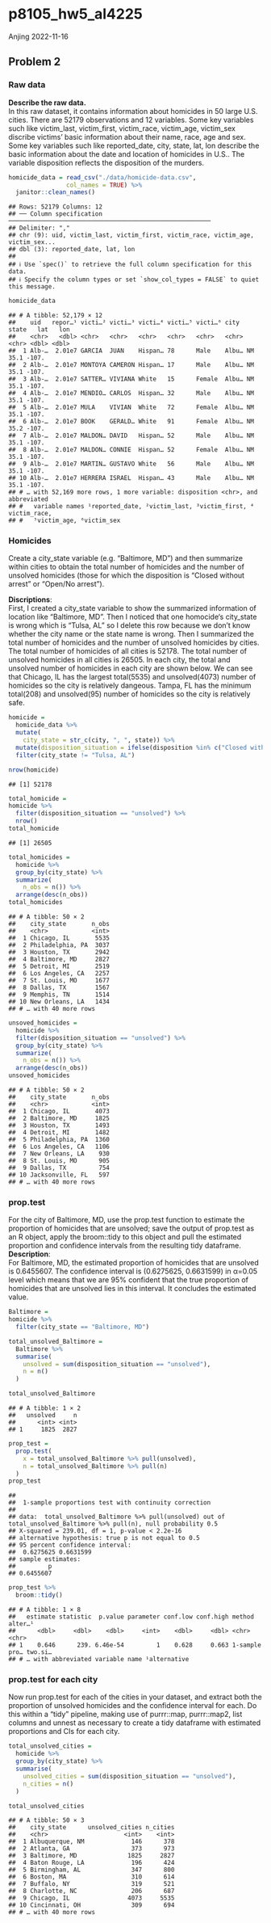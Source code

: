 p8105_hw5_al4225
================
Anjing
2022-11-16

## Problem 2

### Raw data

**Describe the raw data.**  
In this raw dataset, it contains information about homicides in 50 large
U.S. cities. There are 52179 observations and 12 variables. Some key
variables such like victim_last, victim_first, victim_race, victim_age,
victim_sex discribe victims’ basic information about their name, race,
age and sex. Some key variables such like reported_date, city, state,
lat, lon describe the basic information about the date and location of
homicides in U.S.. The variable disposition reflects the disposition of
the murders.

``` r
homicide_data = read_csv("./data/homicide-data.csv",
                col_names = TRUE) %>%
  janitor::clean_names() 
```

    ## Rows: 52179 Columns: 12
    ## ── Column specification ────────────────────────────────────────────────────────
    ## Delimiter: ","
    ## chr (9): uid, victim_last, victim_first, victim_race, victim_age, victim_sex...
    ## dbl (3): reported_date, lat, lon
    ## 
    ## ℹ Use `spec()` to retrieve the full column specification for this data.
    ## ℹ Specify the column types or set `show_col_types = FALSE` to quiet this message.

``` r
homicide_data
```

    ## # A tibble: 52,179 × 12
    ##    uid   repor…¹ victi…² victi…³ victi…⁴ victi…⁵ victi…⁶ city  state   lat   lon
    ##    <chr>   <dbl> <chr>   <chr>   <chr>   <chr>   <chr>   <chr> <chr> <dbl> <dbl>
    ##  1 Alb-…  2.01e7 GARCIA  JUAN    Hispan… 78      Male    Albu… NM     35.1 -107.
    ##  2 Alb-…  2.01e7 MONTOYA CAMERON Hispan… 17      Male    Albu… NM     35.1 -107.
    ##  3 Alb-…  2.01e7 SATTER… VIVIANA White   15      Female  Albu… NM     35.1 -107.
    ##  4 Alb-…  2.01e7 MENDIO… CARLOS  Hispan… 32      Male    Albu… NM     35.1 -107.
    ##  5 Alb-…  2.01e7 MULA    VIVIAN  White   72      Female  Albu… NM     35.1 -107.
    ##  6 Alb-…  2.01e7 BOOK    GERALD… White   91      Female  Albu… NM     35.2 -107.
    ##  7 Alb-…  2.01e7 MALDON… DAVID   Hispan… 52      Male    Albu… NM     35.1 -107.
    ##  8 Alb-…  2.01e7 MALDON… CONNIE  Hispan… 52      Female  Albu… NM     35.1 -107.
    ##  9 Alb-…  2.01e7 MARTIN… GUSTAVO White   56      Male    Albu… NM     35.1 -107.
    ## 10 Alb-…  2.01e7 HERRERA ISRAEL  Hispan… 43      Male    Albu… NM     35.1 -107.
    ## # … with 52,169 more rows, 1 more variable: disposition <chr>, and abbreviated
    ## #   variable names ¹​reported_date, ²​victim_last, ³​victim_first, ⁴​victim_race,
    ## #   ⁵​victim_age, ⁶​victim_sex

### Homicides

Create a city_state variable (e.g. “Baltimore, MD”) and then summarize
within cities to obtain the total number of homicides and the number of
unsolved homicides (those for which the disposition is “Closed without
arrest” or “Open/No arrest”).

**Discriptions**:  
First, I created a city_state variable to show the summarized
information of location like “Baltimore, MD”. Then I noticed that one
homocide‘s city_state is wrong which is “Tulsa, AL” so I delete this row
because we don’t know whether the city name or the state name is wrong.
Then I summarized the total number of homicides and the number of
unsolved homicides by cities.  
The total number of homicides of all cities is 52178. The total number
of unsolved homicides in all cities is 26505. In each city, the total
and unsolved number of homicides in each city are shown below. We can
see that Chicago, IL has the largest total(5535) and unsolved(4073)
number of homicides so the city is relatively dangeous. Tampa, FL has
the minimum total(208) and unsolved(95) number of homicides so the city
is relatively safe.

``` r
homicide = 
  homicide_data %>%
  mutate(
    city_state = str_c(city, ", ", state)) %>%
  mutate(disposition_situation = ifelse(disposition %in% c("Closed without arrest", "Open/No arrest"), "unsolved", "solved")) %>%
  filter(city_state != "Tulsa, AL")

nrow(homicide)
```

    ## [1] 52178

``` r
total_homicide = 
homicide %>%
  filter(disposition_situation == "unsolved") %>%
  nrow()
total_homicide
```

    ## [1] 26505

``` r
total_homicides =
  homicide %>%
  group_by(city_state) %>%  
  summarize(
    n_obs = n()) %>%
  arrange(desc(n_obs))
total_homicides
```

    ## # A tibble: 50 × 2
    ##    city_state       n_obs
    ##    <chr>            <int>
    ##  1 Chicago, IL       5535
    ##  2 Philadelphia, PA  3037
    ##  3 Houston, TX       2942
    ##  4 Baltimore, MD     2827
    ##  5 Detroit, MI       2519
    ##  6 Los Angeles, CA   2257
    ##  7 St. Louis, MO     1677
    ##  8 Dallas, TX        1567
    ##  9 Memphis, TN       1514
    ## 10 New Orleans, LA   1434
    ## # … with 40 more rows

``` r
unsoved_homicides = 
  homicide %>%
  filter(disposition_situation == "unsolved") %>%
  group_by(city_state) %>%  
  summarize(
    n_obs = n()) %>%
  arrange(desc(n_obs))
unsoved_homicides
```

    ## # A tibble: 50 × 2
    ##    city_state       n_obs
    ##    <chr>            <int>
    ##  1 Chicago, IL       4073
    ##  2 Baltimore, MD     1825
    ##  3 Houston, TX       1493
    ##  4 Detroit, MI       1482
    ##  5 Philadelphia, PA  1360
    ##  6 Los Angeles, CA   1106
    ##  7 New Orleans, LA    930
    ##  8 St. Louis, MO      905
    ##  9 Dallas, TX         754
    ## 10 Jacksonville, FL   597
    ## # … with 40 more rows

### prop.test

For the city of Baltimore, MD, use the prop.test function to estimate
the proportion of homicides that are unsolved; save the output of
prop.test as an R object, apply the broom::tidy to this object and pull
the estimated proportion and confidence intervals from the resulting
tidy dataframe.  
**Description**:  
For Baltimore, MD, the estimated proportion of homicides that are
unsolved is 0.6455607. The confidence interval is (0.6275625, 0.6631599)
in α=0.05 level which means that we are 95% confident that the true
proportion of homicides that are unsolved lies in this interval. It
concludes the estimated value.

``` r
Baltimore = 
homicide %>%
  filter(city_state == "Baltimore, MD")

total_unsolved_Baltimore = 
  Baltimore %>%
  summarise(
    unsolved = sum(disposition_situation == "unsolved"),
    n = n()
  )

total_unsolved_Baltimore
```

    ## # A tibble: 1 × 2
    ##   unsolved     n
    ##      <int> <int>
    ## 1     1825  2827

``` r
prop_test = 
  prop.test(
    x = total_unsolved_Baltimore %>% pull(unsolved),
    n = total_unsolved_Baltimore %>% pull(n)
  )
prop_test
```

    ## 
    ##  1-sample proportions test with continuity correction
    ## 
    ## data:  total_unsolved_Baltimore %>% pull(unsolved) out of total_unsolved_Baltimore %>% pull(n), null probability 0.5
    ## X-squared = 239.01, df = 1, p-value < 2.2e-16
    ## alternative hypothesis: true p is not equal to 0.5
    ## 95 percent confidence interval:
    ##  0.6275625 0.6631599
    ## sample estimates:
    ##         p 
    ## 0.6455607

``` r
prop_test %>%
  broom::tidy()
```

    ## # A tibble: 1 × 8
    ##   estimate statistic  p.value parameter conf.low conf.high method        alter…¹
    ##      <dbl>     <dbl>    <dbl>     <int>    <dbl>     <dbl> <chr>         <chr>  
    ## 1    0.646      239. 6.46e-54         1    0.628     0.663 1-sample pro… two.si…
    ## # … with abbreviated variable name ¹​alternative

### prop.test for each city

Now run prop.test for each of the cities in your dataset, and extract
both the proportion of unsolved homicides and the confidence interval
for each. Do this within a “tidy” pipeline, making use of purrr::map,
purrr::map2, list columns and unnest as necessary to create a tidy
dataframe with estimated proportions and CIs for each city.

``` r
total_unsolved_cities = 
  homicide %>%
  group_by(city_state) %>% 
  summarise(
    unsolved_cities = sum(disposition_situation == "unsolved"),
    n_cities = n()
  )

total_unsolved_cities
```

    ## # A tibble: 50 × 3
    ##    city_state      unsolved_cities n_cities
    ##    <chr>                     <int>    <int>
    ##  1 Albuquerque, NM             146      378
    ##  2 Atlanta, GA                 373      973
    ##  3 Baltimore, MD              1825     2827
    ##  4 Baton Rouge, LA             196      424
    ##  5 Birmingham, AL              347      800
    ##  6 Boston, MA                  310      614
    ##  7 Buffalo, NY                 319      521
    ##  8 Charlotte, NC               206      687
    ##  9 Chicago, IL                4073     5535
    ## 10 Cincinnati, OH              309      694
    ## # … with 40 more rows
